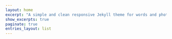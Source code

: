 ```yaml
---
layout: home
excerpt: "A simple and clean responsive Jekyll theme for words and photos."
show_excerpts: true
paginate: true
entries_layout: list
---
```

